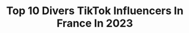 ---
title: Top 10 Divers TikTok Influencers In France In 2023
description: >-
  Find top divers TikTok influencers in France in 2023. Most popular hashtags: #pourtoi #fyp #viral.
platform: TikTok
hits: 36
text_top: See the top-rated TikTok influencers on inBeat.
text_bottom: Our platform aggregates 36 TikTok influencers like this in France for you to collaborate.
profiles:
  - username: "french.cliff.connection"
    fullname: >-
      French Cliff
    bio: >-
      Cliff/adrénaline/sport extrême🤘🏼 IG: @french.cliff.connection @robin.the.diver
    location: "France"
    followers: 436600
    engagement: 1240
    commentsToLikes: 0.015922
    id: ckb9onpq2j4m80j23p1bakz39
    verified: false
    hashtags: "#flips, #flipsup2date, #pourtoi, #cliffjumping"
  - username: "leroiborgneee"
    fullname: >-
      Le Roi Borgne
    bio: >-
      Blagues/Sketchs divers et variés de qualité discutable Insta : leroiborgneee
    location: "France"
    followers: 4041
    engagement: 1243
    commentsToLikes: 0.027000
    id: ckbf630ulvihy0j23qbbpi95f
    verified: false
    hashtags: "#lol, #rire, #pourtoichallenge, #humour"
  - username: "iamabyqueen"
    fullname: >-
      iamabyqueen
    bio: >-
      🇲🇱X🇩🇪 DIVERSITY 👻iamabyqueen👻
    location: "France"
    followers: 17000
    engagement: 1648
    commentsToLikes: 0.009497
    id: ckbapsg0rge5k0j237c8kto1m
    verified: false
    hashtags: "#fyp, #primevideocasting, #bruxelles, #poulet"
  - username: "madein.algeria"
    fullname: >-
      🦋
    bio: >-
      🇩🇿 S/o to my 43.9k followers
    location: "France"
    followers: 43900
    engagement: 1560
    commentsToLikes: 0.031285
    id: ckcuuqrwskyht0j232j7unbip
    verified: false
    hashtags: "#morocco, #summerproject, #arabgirl, #viral"
  - username: "unmecjaune"
    fullname: >-
      Dymi
    bio: >-
      suivez-moi si vous l'osez ! on monte aux 5k doucement mais sûrement les potes
    location: "France"
    followers: 3246
    engagement: 1002
    commentsToLikes: 0.074417
    id: ckbf94n8lzy280j23kfrwnodt
    verified: false
    hashtags: "#insolite, #pourtoi, #love, #fr"
  - username: "meldedigamaoff"
    fullname: >-
      Mel Dedigama
    bio: >-
      Instagram : MELDEDIGAMA E-mail : meldedigamapro@gmail.com Snap : MelDedigama
    location: "France"
    followers: 140000
    engagement: 1168
    commentsToLikes: 0.004692
    id: ck9fipbfubwwr0j7822gt2h3n
    verified: false
    hashtags: "#pr, #baby, #funny, #diversification"
  - username: "lilouteborie"
    fullname: >-
      Liloute
    bio: >-
      26 ans ici pour rire et ce divertir ici c'est pas meetic 😊
    location: "France"
    followers: 102600
    engagement: 2272
    commentsToLikes: 0.046101
    id: ck9m28l28j5db0j78bh1w5cz4
    verified: false
    hashtags: "#duo"
  - username: ".lajoueusedefortnite.30"
    fullname: >-
      _JeSuisUneFille_
    bio: >-
      Tous mes skins vont se mettre à fond pour vous divertir
    location: "France"
    followers: 54000
    engagement: 2071
    commentsToLikes: 0.075249
    id: ckacx6yg0vvv50i78w5rnr2z0
    verified: false
    hashtags: "#duo"
  - username: "logfive"
    fullname: >-
      Logan
    bio: >-
      La Logfive Team🥰 J’suis divertissant aussi sur Insta😎 logfive@rushinfluence.fr
    location: "France"
    followers: 543200
    engagement: 1687
    commentsToLikes: 0.019759
    id: ckcpt06uzniul0j2391ulfr7w
    verified: false
    hashtags: ""
  - username: "letribunaldunet"
    fullname: >-
      letribunaldunet 
    bio: >-
      📲 letribunaldunet.fr Info + divertissement = le cocktail façon TDN 🍹
    location: "France"
    followers: 14800
    engagement: 691
    commentsToLikes: 0.022033
    id: ckacenuvvnk690i78xcnop6dh
    verified: true
    hashtags: "#people, #foryoupage, #cute, #baby"
---